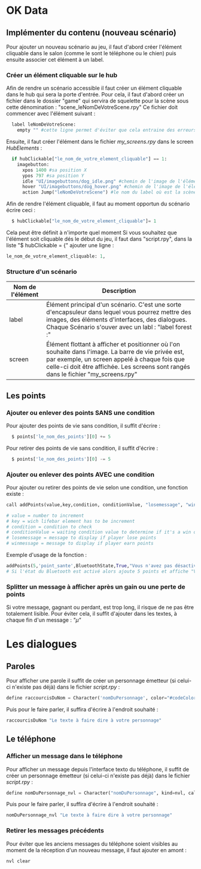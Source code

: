 # OK Data

## Implémenter du contenu (nouveau scénario)
Pour ajouter un nouveau scénario au jeu, il faut d'abord créer l'élément cliquable dans le salon (comme le sont le téléphone ou le chien) puis ensuite associer cet élément à un label.

### Créer un élément cliquable sur le hub
Afin de rendre un scénario accessible il faut créer un élément cliquable dans le hub qui sera la porte d'entrée.
Pour cela, il faut d'abord créer un fichier dans le dossier "game" qui servira de squelette pour la scène sous cette dénomination : "scene_leNomDeVotreScene.rpy"
Ce fichier doit commencer avec l'élément suivant :
```python
  label leNomDeVotreScene:
    empty "" #cette ligne permet d'éviter que cela entraine des erreurs en affichant un premier texte vide à l'ouverture du label
```

Ensuite, il faut créer l'élément dans le fichier *my_screens.rpy* dans le screen *HubElements* :
```python
  if hubClickable["le_nom_de_votre_element_cliquable"] == 1:
    imagebutton:
      xpos 1400 #sa position X
      ypos 797 #sa position Y
      idle "UI/imagebuttons/dog_idle.png" #chemin de l'image de l'élément cliquable avec un contour blanc
      hover "UI/imagebuttons/dog_hover.png" #chemin de l'image de l'élément cliquable sans un contour blanc
      action Jump("leNomDeVotreScene") #le nom du label où est la scène
```
Afin de rendre l'élément cliquable, il faut au moment opportun du scénario écrire ceci :
```python
  $ hubClickable["le_nom_de_votre_element_cliquable"]= 1
```
Cela peut être définit à n'importe quel moment
Si vous souhaitez que l'élément soit cliquable dés le début du jeu, il faut dans "script.rpy", dans la liste "$ hubClickable = {" ajouter une ligne :
```python
le_nom_de_votre_element_cliquable: 1,
```
### Structure d'un scénario
| Nom de l'élément  | Description |
| ------------- | ------------- |
| label  | Élément principal d'un scénario. C'est une sorte d'encapsuleur dans lequel vous pourrez mettre des images, des éléments d'interfaces, des dialogues. Chaque Scénario s'ouver avec un labl : "label forest :"  |
| screen  | Élément flottant à afficher et positionner où l'on souhaite dans l'image. La barre de vie privée est, par exemple, un screen appelé à chaque fois que celle-ci doit être affichée. Les screens sont rangés dans le fichier "my_screens.rpy"  |

## Les points
### Ajouter ou enlever des points SANS une condition
Pour ajouter des points de vie sans condition, il suffit d'écrire :
```python
  $ points['le_nom_des_points'][0] += 5
```
Pour retirer des points de vie sans condition, il suffit d'écrire :
```python
  $ points['le_nom_des_points'][0] -= 5
```

### Ajouter ou enlever des points AVEC une condition 
Pour ajouter ou retirer des points de vie selon une condition, une fonction existe :
```python
call addPoints(value,key,condition, conditionValue, "losemessage", "winmessage")

# value = number to increment
# key = wich lifebar element has to be increment
# condition = condition to check
# conditionValue = waiting condition value to determine if it's a win or not
# losemessage = message to display if player lose points
# winmessage = message to display if player earn points
```
Exemple d'usage de la fonction :
```python
addPoints(5,'point_sante',BluetoothState,True,"Vous n'avez pas désactivé le bluetooth", "Vous avez bien pensé à désactiver le bluetooth")
# Si l'état du Bluetooth est activé alors ajoute 5 points et affiche "Vous avez bien pensé à désactiver le bluetooth" et sinon, retire 5 points et affiche "Vous n'avez pas désactivé le bluetooth"
```
### Splitter un message à afficher après un gain ou une perte de points
Si votre message, gagnant ou perdant, est trop long, il risque de ne pas être totalement lisible. Pour éviter cela, il suffit d'ajouter dans les textes, à chaque fin d'un message : *"µ"*
# Les dialogues
## Paroles
Pour afficher une parole il suffit de créer un personnage émetteur (si celui-ci n'existe pas déjà) dans le fichier *script.rpy* :
```python
define raccourcisDuNom = Character('nomDuPersonnage', color="#codeColorTextBackground")
```
Puis pour le faire parler, il suffira d'écrire à l'endroit souhaité :
```python
raccourcisDuNom "Le texte à faire dire à votre personnage"
```

## Le téléphone
### Afficher un message dans le téléphone
Pour afficher un message depuis l'interface texto du téléphone, il suffit de créer un personnage émetteur (si celui-ci n'existe pas déjà) dans le fichier *script.rpy* :
```python
define nomDuPersonnage_nvl = Character("nomDuPersonnage", kind=nvl, callback=Phone_ReceiveSound)
```
Puis pour le faire parler, il suffira d'écrire à l'endroit souhaité :
```python
nomDuPersonnage_nvl "Le texte à faire dire à votre personnage"
```
### Retirer les messages précédents
Pour éviter que les anciens messages du téléphone soient visibles au moment de la réception d'un nouveau message, il faut ajouter en amont :
```python
nvl clear
```


